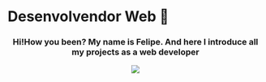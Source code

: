 ### <h1>Desenvolvendor Web 🦉</h1>

  <div>
  <a align="center">
    <h3 align="center">Hi!How you been? My name is Felipe. And here I introduce all my projects as a web developer</h3>
    
 <p align="center">
  <a >
    <img src="https://skillicons.dev/icons?i=git,js,php,python,mysql,react,mongodb,linux,express,nodejs,css,html" />
  </a>
</p>

  <a/>
  <div/>

